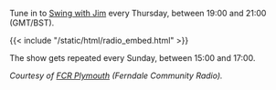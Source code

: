 Tune in to [Swing with Jim](/swingwithjim/) every Thursday, between 19:00 and 21:00 (GMT/BST).

{{< include "/static/html/radio_embed.html" >}}

The show gets repeated every Sunday, between 15:00 and 17:00.

*Courtesy of [FCR Plymouth](https://www.fcradio.co.uk/) (Ferndale Community Radio).*

